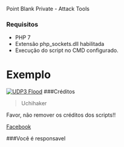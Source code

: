 Point Blank Private  - Attack Tools
### Requisitos

- PHP 7
- Extensão php_sockets.dll habilitada
- Execução do script no CMD configurado.

# Exemplo
[![UDP3 Flood](https://i.imgur.com/slzy5K8.png "UDP3 Flood")](https://imgur.com/a/ZCl8r0F "UDP3 Flood")
###Créditos

> Uchihaker

Favor, não remover os créditos dos scripts!!

[Facebook](https://www.facebook.com/uchihaker)

###Você é responsavel

